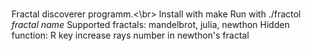 <br>Fractal discoverer programm.<\br>
Install with make
Run with ./fractol *fractal name*
Supported fractals: mandelbrot, julia, newthon
Hidden function: R key increase rays number in newthon's fractal
